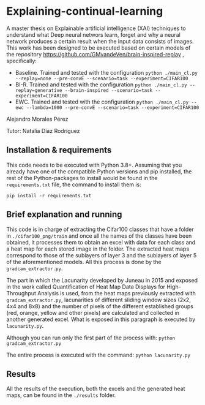 # Explaining-continual-learning
A master thesis on Explainable artificial intelligence (XAI) techniques to understand what Deep neural networs learn, forget and why a neural network produces a certain result when the input data consists of images. 
This work has been designed to be executed based on certain models of the repository https://github.com/GMvandeVen/brain-inspired-replay , specifically:
* Baseline. Trained and tested with the configuration ```python ./main_cl.py --replay=none --pre-convE --scenario=task --experiment=CIFAR100 ```
* BI-R. Trained and tested with the configuration ```python ./main_cl.py --replay=generative --brain-inspired --scenario=task --experiment=CIFAR100 ```
* EWC. Trained and tested with the configuration ```python ./main_cl.py --ewc --lambda=1000 --pre-convE --scenario=task --experiment=CIFAR100 ```


Alejandro Morales Pérez

Tutor: Natalia Díaz Rodríguez

## Installation & requirements
This code needs to be executed with Python 3.8+. Assuming that you already have one of the compatible Python versions and pip installed, the rest of the Python-packages to install would be found in the `requirements.txt` file, the command to install them is:
```
pip install -r requirements.txt
```

## Brief explanation and running
This code is in charge of extracting the Cifar100 classes that have a folder in `./cifar100_png/train` and once all the names of the classes have been obtained, it processes them to obtain an excel with data for each class and a heat map for each stored image in the folder. The extracted heat maps correspond to those of the sublayers of layer 3 and the sublayers of layer 5 of the aforementioned models. All this process is done by the `gradcam_extractor.py`.

The part in which the Lacunarity developed by Juneau in 2015 and exposed in the work called Quantification of Heat Map Data Displays for High-Throughput Analysis is used, from the heat maps previously extracted with `gradcam_extractor.py`, lacunarities of different sliding window sizes (2x2, 4x4 and 8x8) and the number of pixels of the different established groups (red, orange, yellow and other pixels) are calculated and collected in another generated excel. What is exposed in this paragraph is executed by `lacunarity.py`.

Although you can run only the first part of the process with: 
```python gradcam_extractor.py```

The entire process is executed with the command:
```python lacunarity.py```

## Results
All the results of the execution, both the excels and the generated heat maps, can be found in the `./results` folder.
